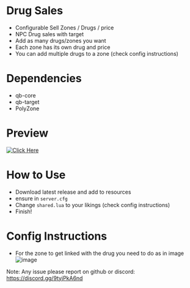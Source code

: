# Drug Sales
- Configurable Sell Zones / Drugs / price
- NPC Drug sales with target
- Add as many drugs/zones you want 
- Each zone has its own drug and price
- You can add multiple drugs to a zone (check config instructions)

# Dependencies
- qb-core
- qb-target
- PolyZone

# Preview
[![Click Here](https://user-images.githubusercontent.com/72443203/169163591-d4956c2d-436d-4a42-8c75-71398fc2c273.png)](https://www.youtube.com/watch?v=0EmvAfaEDzE)

# How to Use
- Download latest release and add to resources
- ensure in `server.cfg`
- Change `shared.lua` to your likings (check config instructions)
- Finish!

# Config Instructions
- For the zone to get linked with the drug you need to do as in image
![image](https://user-images.githubusercontent.com/72443203/169639948-e2ae2ab4-0ae1-42fc-901a-868ab935c723.png)


Note: Any issue please report on github or discord: https://discord.gg/9tyjPkA6nd
